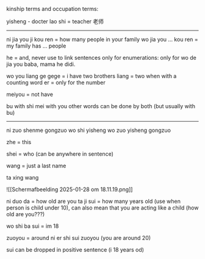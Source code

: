 kinship terms and occupation terms:

yisheng - docter
lao shi = teacher 老师

---

ni jia you ji kou ren = how many people in your family
wo jia you ... kou ren = my family has ...  people

he = and, never use to link sentences only for enumerations:
only for wo de jia you baba, mama he didi.

wo you liang ge gege = i have two brothers
liang = two when with a counting word
er = only for the number

meiyou = not have

bu with shi
mei  with you
other words can be done by both (but usually with bu)

---
ni zuo shenme gongzuo
wo shi yisheng
wo zuo yisheng gongzuo

zhe = this

shei = who (can be anywhere in sentence)

wang = just a last name

ta xing wang

![[Scherm­afbeelding 2025-01-28 om 18.11.19.png]]

ni duo da = how old are you
ta ji sui = how many years old (use when person is child under 10), can also mean that you are acting like a child (how old are you???)

wo shi ba sui = im 18

zuoyou = around
ni er shi sui zuoyou (you are around 20)

sui can be dropped in positive sentence (i 18 years od)
